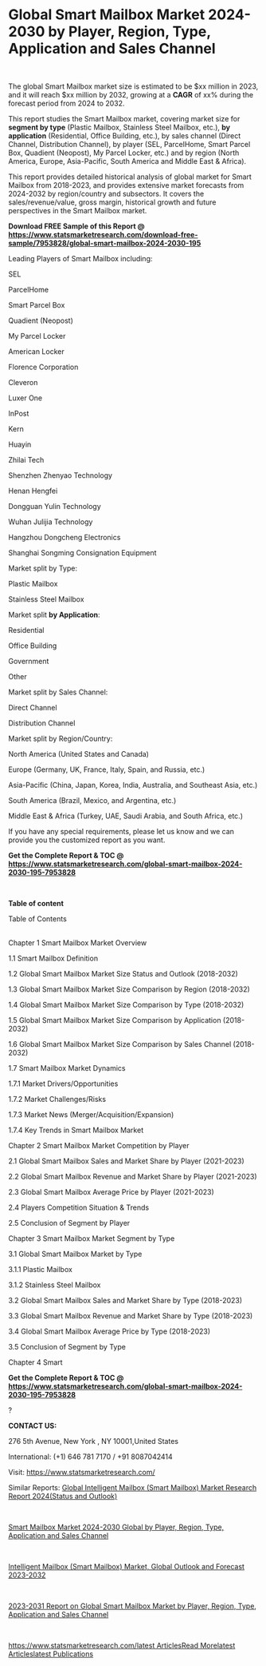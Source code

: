 <h1>Global Smart Mailbox Market 2024-2030 by Player, Region, Type, Application and Sales Channel</h1><br/><p>The global Smart Mailbox market size is estimated to be $xx million in 2023, and it will reach $xx million by 2032, growing at a <strong>CAGR</strong> of xx% during the forecast period from 2024 to 2032.</p>
 
 
 
 <p>This report studies the Smart Mailbox market, covering market size for <strong>segment by type</strong> (Plastic Mailbox, Stainless Steel Mailbox, etc.), <strong>by application</strong> (Residential, Office Building, etc.), by sales channel (Direct Channel, Distribution Channel), by player (SEL, ParcelHome, Smart Parcel Box, Quadient (Neopost), My Parcel Locker, etc.) and by region (North America, Europe, Asia-Pacific, South America and Middle East & Africa).</p>
 
 
 
 <p>This report provides detailed historical analysis of global market for Smart Mailbox from 2018-2023, and provides extensive market forecasts from 2024-2032 by region/country and subsectors. It covers the sales/revenue/value, gross margin, historical growth and future perspectives in the Smart Mailbox market.</p>
 
 
 
 <p><strong>Download FREE Sample of this Report @ <a href="https://www.statsmarketresearch.com/download-free-sample/7953828/global-smart-mailbox-2024-2030-195">https://www.statsmarketresearch.com/download-free-sample/7953828/global-smart-mailbox-2024-2030-195</a></strong></p>
 
 
 
 <p>Leading Players of Smart Mailbox including:</p>
 
 
 
 <p>SEL</p>
 
 
 
 <p>ParcelHome</p>
 
 
 
 <p>Smart Parcel Box</p>
 
 
 
 <p>Quadient (Neopost)</p>
 
 
 
 <p>My Parcel Locker</p>
 
 
 
 <p>American Locker</p>
 
 
 
 <p>Florence Corporation</p>
 
 
 
 <p>Cleveron</p>
 
 
 
 <p>Luxer One</p>
 
 
 
 <p>InPost</p>
 
 
 
 <p>Kern</p>
 
 
 
 <p>Huayin</p>
 
 
 
 <p>Zhilai Tech</p>
 
 
 
 <p>Shenzhen Zhenyao Technology</p>
 
 
 
 <p>Henan Hengfei</p>
 
 
 
 <p>Dongguan Yulin Technology</p>
 
 
 
 <p>Wuhan Julijia Technology</p>
 
 
 
 <p>Hangzhou Dongcheng Electronics</p>
 
 
 
 <p>Shanghai Songming Consignation Equipment</p>
 
 
 
 <p>Market split by Type:</p>
 
 
 
 <p>Plastic Mailbox</p>
 
 
 
 <p>Stainless Steel Mailbox</p>
 
 
 
 <p>Market split <strong>by Application</strong>:</p>
 
 
 
 <p>Residential</p>
 
 
 
 <p>Office Building</p>
 
 
 
 <p>Government</p>
 
 
 
 <p>Other</p>
 
 
 
 <p>Market split by Sales Channel:</p>
 
 
 
 <p>Direct Channel</p>
 
 
 
 <p>Distribution Channel</p>
 
 
 
 <p>Market split by Region/Country:</p>
 
 
 
 <p>North America (United States and Canada)</p>
 
 
 
 <p>Europe (Germany, UK, France, Italy, Spain, and Russia, etc.)</p>
 
 
 
 <p>Asia-Pacific (China, Japan, Korea, India, Australia, and Southeast Asia, etc.)</p>
 
 
 
 <p>South America (Brazil, Mexico, and Argentina, etc.)</p>
 
 
 
 <p>Middle East & Africa (Turkey, UAE, Saudi Arabia, and South Africa, etc.)</p>
 
 
 
 <p>If you have any special requirements, please let us know and we can provide you the customized report as you want.</p>
 
 
 
 <div><b>Get the Complete Report & TOC @ <a href="https://www.statsmarketresearch.com/global-smart-mailbox-2024-2030-195-7953828">https://www.statsmarketresearch.com/global-smart-mailbox-2024-2030-195-7953828</a></b></div>
 
 
 
 <p><br />
 
 <b>Table of content</b></p>
 
 
 
 <p>Table of Contents<br />
 
 <br />
 
 Chapter 1 Smart Mailbox Market Overview<br />
 
 1.1 Smart Mailbox Definition<br />
 
 1.2 Global Smart Mailbox Market Size Status and Outlook (2018-2032)<br />
 
 1.3 Global Smart Mailbox Market Size Comparison by Region (2018-2032)<br />
 
 1.4 Global Smart Mailbox Market Size Comparison by Type (2018-2032)<br />
 
 1.5 Global Smart Mailbox Market Size Comparison by Application (2018-2032)<br />
 
 1.6 Global Smart Mailbox Market Size Comparison by Sales Channel (2018-2032)<br />
 
 1.7 Smart Mailbox Market Dynamics<br />
 
 1.7.1 Market Drivers/Opportunities<br />
 
 1.7.2 Market Challenges/Risks<br />
 
 1.7.3 Market News (Merger/Acquisition/Expansion)<br />
 
 1.7.4 Key Trends in Smart Mailbox Market<br />
 
 Chapter 2 Smart Mailbox Market Competition by Player<br />
 
 2.1 Global Smart Mailbox Sales and Market Share by Player (2021-2023)<br />
 
 2.2 Global Smart Mailbox Revenue and Market Share by Player (2021-2023)<br />
 
 2.3 Global Smart Mailbox Average Price by Player (2021-2023)<br />
 
 2.4 Players Competition Situation & Trends<br />
 
 2.5 Conclusion of Segment by Player<br />
 
 Chapter 3 Smart Mailbox Market Segment by Type<br />
 
 3.1 Global Smart Mailbox Market by Type<br />
 
 3.1.1 Plastic Mailbox<br />
 
 3.1.2 Stainless Steel Mailbox<br />
 
 3.2 Global Smart Mailbox Sales and Market Share by Type (2018-2023)<br />
 
 3.3 Global Smart Mailbox Revenue and Market Share by Type (2018-2023)<br />
 
 3.4 Global Smart Mailbox Average Price by Type (2018-2023)<br />
 
 3.5 Conclusion of Segment by Type<br />
 
 Chapter 4 Smart</p>
 
 
 
 <div><b>Get the Complete Report & TOC @ <a href="https://www.statsmarketresearch.com/global-smart-mailbox-2024-2030-195-7953828">https://www.statsmarketresearch.com/global-smart-mailbox-2024-2030-195-7953828</a></b></div>
 
 
 
 <p>? </p>
 
 
 
 <p><b>CONTACT US:</b><br />
 
 276 5th Avenue, New York , NY 10001,United States<br />
 
 International: (+1) 646 781 7170 / +91 8087042414<br />
 
 Visit: <a href="https://www.statsmarketresearch.com/">https://www.statsmarketresearch.com/</a><br />
 
 Similar Reports: <a href="https://www.statsmarketresearch.com/global-smart-mailbox-2024-2030-195-7953828">Global Intelligent Mailbox (Smart Mailbox) Market Research Report 2024(Status and Outlook)</a><br />
 
 <br />
 
 <a href="https://www.statsmarketresearch.com/global-smart-mailbox-2024-2030-195-7953828">Smart Mailbox Market 2024-2030 Global by Player, Region, Type, Application and Sales Channel</a><br />
 
 <br />
 
 <a href="https://www.statsmarketresearch.com/global-smart-mailbox-2024-2030-195-7953828">Intelligent Mailbox (Smart Mailbox) Market, Global Outlook and Forecast 2023-2032</a><br />
 
 <br />
 
 <a href="https://www.statsmarketresearch.com/global-smart-mailbox-2024-2030-195-7953828">2023-2031 Report on Global Smart Mailbox Market by Player, Region, Type, Application and Sales Channel</a><br />
 
 <br />
 
 <a href="https://gyeongbokgung.com">https://www.statsmarketresearch.com/</a><a href="https://hallyeomaritime.com">latest Articles</a><a href="https://jingwansa.com">Read More</a><a href="https://nguoiviet.jp/">latest Articles</a><a href="https://www.intelmarketresearch.com/">latest Publications</a></p>